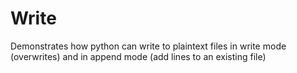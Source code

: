 # Write

Demonstrates how python can write to plaintext files in write mode (overwrites)
and in append mode (add lines to an existing file)